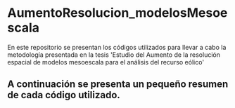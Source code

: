 # AumentoResolucion_modelosMesoescala

En este repositorio se presentan los códigos utilizados para llevar a cabo la metodología presentada en la tesis 'Estudio del Aumento de la resolución espacial de modelos mesoescala para el análisis del recurso eólico'

## A continuación se presenta un pequeño resumen de cada código utilizado.
 
